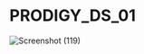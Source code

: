 # PRODIGY_DS_01

![Screenshot (119)](https://github.com/pb-roshith/PRODIGY_DS_01/assets/103378908/e3edd073-5229-4f35-ade5-227320b948cb)
